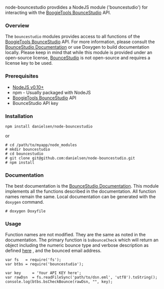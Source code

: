 node-bouncestudio provdides a NodeJS module ('bouncestudio') for interacting
with the [BoogieTools BounceStudio](http://www.boogietools.com/Products/Linux/)
API.

### Overview
The `bouncestudio` modules provides access to all functions of the 
[BoogieTools BounceStudio](http://www.boogietools.com/Products/Linux/) API. For
more information, please consult the [BounceStudio Documentation](http://www.boogietools.com/Products/Linux/BounceStudioAPI/help/help.html) or use Doxygen to
build documentation locally. Please keep in mind that while this module is
provided under an open-source license, 
[BounceStudio](http://www.boogietools.com/Products/Linux/) is not open-source 
and requires a license key to be used.

### Prerequisites
* [NodeJS v0.10+](http://www.nodejs.org)
* npm - Usually packaged with NodeJS
* [BoogieTools BounceStudio](http://www.boogietools.com/Products/Linux/) API
* BounceStudio API key

### Installation
    npm install danielsen/node-bouncestudio

or

    # cd /path/to/myapp/node_modules
    # mkdir bouncestudio
    # cd bouncestudio
    # git clone git@github.com:danielsen/node-bouncestudio.git
    # npm install

### Documentation
The best documentation is the [BounceStudio Documentation](http://www.boogietools.com/Products/Linux/BounceStudioAPI/help/help.html). This module implements all
the functions described in the documentation. All function names remain the 
same. Local documentation can be generated with the `doxygen` command.

    # doxygen Doxyfile

### Usage
Function names are not modified. They are the same as noted in the 
documentation. The primary function is `bsBounceCheck` which will return an
object including the numeric bounce type and verbose description as defined 
[here](http://www.boogietools.com/Products/Linux/BounceStudioAPI/help/help.html)
, and the bounced email address.

    var fs   = require('fs');
    var btbs = require('bouncestudio');

    var key     = 'Your API KEY here';
    var rawDsn  = fs.readFileSync('path/to/dsn.eml', 'utf8').toString();
    console.log(btbs.bsCheckBounce(rawDsn, "", key);
